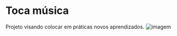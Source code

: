 # Toca música

Projeto visando colocar em práticas novos aprendizados.
![imagem](https://user-images.githubusercontent.com/65371336/150259872-823ccc26-2b0a-4b0c-8617-6d3d71c84081.jpg)

